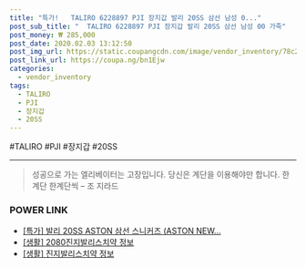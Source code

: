 ```yaml
--- 
title: "특가!   TALIRO 6228897 PJI 장지갑 발리 20SS 삼선 남성 0..." 
post_sub_title: "  TALIRO 6228897 PJI 장지갑 발리 20SS 삼선 남성 00 가죽" 
post_money: ₩ 285,000 
post_date: 2020.02.03 13:12:50 
post_img_url: https://static.coupangcdn.com/image/vendor_inventory/78c2/8e6228b84a515e68a8c38c3c444720e71604337b6bf2ab24654b312a690d.jpg 
post_link_url: https://coupa.ng/bn1Ejw 
categories: 
  - vendor_inventory 
tags: 
  - TALIRO 
  - PJI 
  - 장지갑 
  - 20SS 
--- 
```

  #TALIRO #PJI #장지갑 #20SS 
<hr> 

> 성공으로 가는 엘리베이터는 고장입니다. 당신은 계단을 이용해야만 합니다. 한계단 한계단씩 – 조 지라드 


### POWER LINK

* <a href="https://blog.naver.com/sakai111/221794426739" target="_blank">[특가] 발리 20SS ASTON 삼선 스니커즈 (ASTON NEW...</a>
* <a href="https://blog.naver.com/sakai111/221760288606" target="_blank"> [생활] 2080진지발리스치약 정보 </a>
* <a href="https://blog.naver.com/fasyy4321/221762313553" target="_blank"> [생활] 진지발리스치약 정보 </a>
